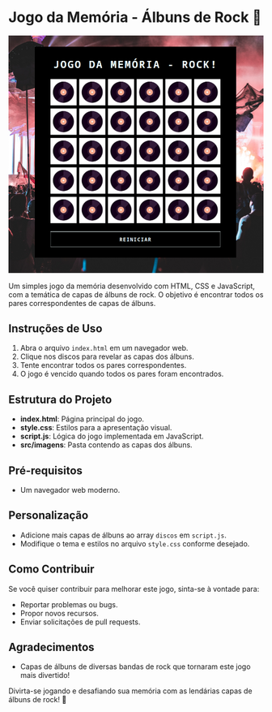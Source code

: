 # Jogo da Memória - Álbuns de Rock 🎸

![Jogo da Memória](print.png)

Um simples jogo da memória desenvolvido com HTML, CSS e JavaScript, com a temática de capas de álbuns de rock. O objetivo é encontrar todos os pares correspondentes de capas de álbuns.

## Instruções de Uso

1. Abra o arquivo `index.html` em um navegador web.
2. Clique nos discos para revelar as capas dos álbuns.
3. Tente encontrar todos os pares correspondentes.
4. O jogo é vencido quando todos os pares foram encontrados.

## Estrutura do Projeto

- **index.html**: Página principal do jogo.
- **style.css**: Estilos para a apresentação visual.
- **script.js**: Lógica do jogo implementada em JavaScript.
- **src/imagens**: Pasta contendo as capas dos álbuns.

## Pré-requisitos

- Um navegador web moderno.

## Personalização

- Adicione mais capas de álbuns ao array `discos` em `script.js`.
- Modifique o tema e estilos no arquivo `style.css` conforme desejado.

## Como Contribuir

Se você quiser contribuir para melhorar este jogo, sinta-se à vontade para:

- Reportar problemas ou bugs.
- Propor novos recursos.
- Enviar solicitações de pull requests.

## Agradecimentos

- Capas de álbuns de diversas bandas de rock que tornaram este jogo mais divertido!

Divirta-se jogando e desafiando sua memória com as lendárias capas de álbuns de rock! 🤘

